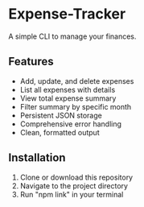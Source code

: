 # Expense-Tracker
A simple CLI to manage your finances.

## Features
- Add, update, and delete expenses
- List all expenses with details
- View total expense summary
- Filter summary by specific month
- Persistent JSON storage
- Comprehensive error handling
- Clean, formatted output

## Installation
1. Clone or download this repository
2. Navigate to the project directory
3. Run "npm link" in your terminal 
